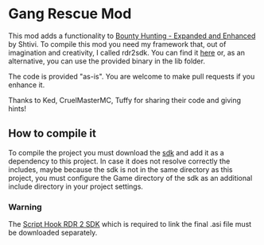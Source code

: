 # Gang Rescue Mod
This mod adds a functionality to [Bounty Hunting - Expanded and Enhanced](https://www.nexusmods.com/reddeadredemption2/mods/1073?tab=files) by Shtivi.
To compile this mod you need my framework that, out of imagination and creativity, I called rdr2sdk. You can find it [here](https://github.com/stefax71/rdr2sdk) or, as an alternative, you can use the provided binary in the lib folder.

The code is provided "as-is". You are welcome to make pull requests if you enhance it.

Thanks to Ked, CruelMasterMC, Tuffy for sharing their code and giving hints!

## How to compile it

To compile the project you must download the [sdk](https://github.com/stefax71/rdr2sdk) and add it as a dependency to this project.
In case it does not resolve correctly the includes, maybe because the sdk is not in the same directory as this project, you must configure the Game directory of the sdk as an additional include directory in your project settings.

### Warning
The [Script Hook RDR 2 SDK](http://www.dev-c.com/rdr2/scripthookrdr2/) which is required to link the final .asi file must be downloaded separately. 
